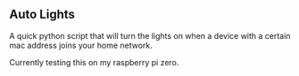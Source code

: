 ## Auto Lights ##
A quick python script that will turn the lights on when a device with a certain mac address joins your home network. 

Currently testing this on my raspberry pi zero.


